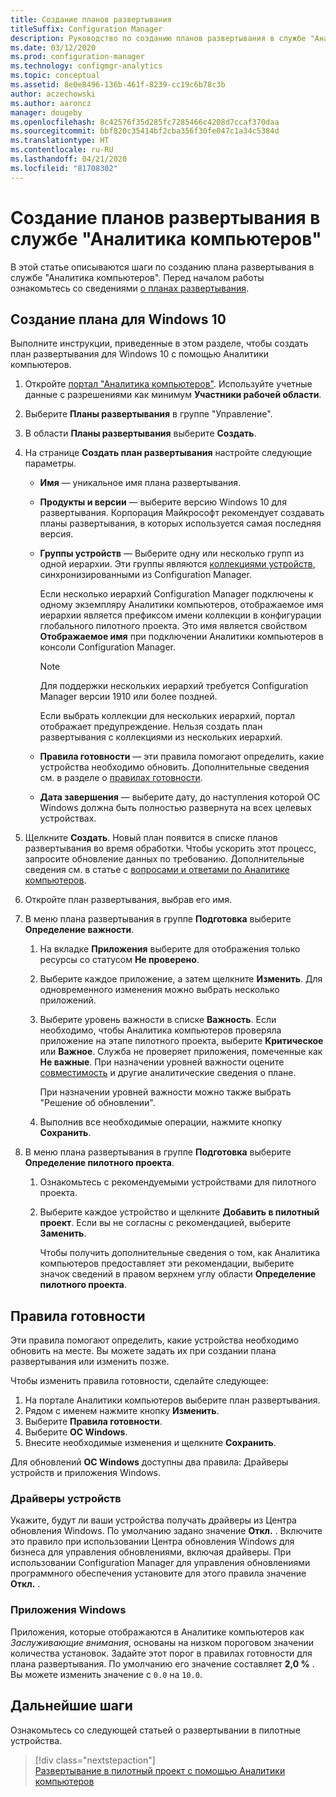 ```yaml
---
title: Создание планов развертывания
titleSuffix: Configuration Manager
description: Руководство по созданию планов развертывания в службе "Аналитика компьютеров".
ms.date: 03/12/2020
ms.prod: configuration-manager
ms.technology: configmgr-analytics
ms.topic: conceptual
ms.assetid: 8e0e8496-136b-461f-8239-cc19c6b78c3b
author: aczechowski
ms.author: aaroncz
manager: dougeby
ms.openlocfilehash: 8c42576f35d285fc7285466c4208d7ccaf370daa
ms.sourcegitcommit: bbf820c35414bf2cba356f30fe047c1a34c5384d
ms.translationtype: HT
ms.contentlocale: ru-RU
ms.lasthandoff: 04/21/2020
ms.locfileid: "81708302"
---
```

# <a name="how-to-create-deployment-plans-in-desktop-analytics"></a>Создание планов развертывания в службе "Аналитика компьютеров"

В этой статье описываются шаги по созданию плана развертывания в службе "Аналитика компьютеров". Перед началом работы ознакомьтесь со сведениями [о планах развертывания](about-deployment-plans.md).

## <a name="create-a-plan-for-windows-10"></a>Создание плана для Windows 10

Выполните инструкции, приведенные в этом разделе, чтобы создать план развертывания для Windows 10 с помощью Аналитики компьютеров.

1. Откройте [портал "Аналитика компьютеров"](https://aka.ms/desktopanalytics). Используйте учетные данные с разрешениями как минимум **Участники рабочей области**.  

2. Выберите **Планы развертывания** в группе "Управление".  

3. В области **Планы развертывания** выберите **Создать**.  

4. На странице **Создать план развертывания** настройте следующие параметры.  

    - **Имя** — уникальное имя плана развертывания.  

    - **Продукты и версии** — выберите версию Windows 10 для развертывания. Корпорация Майкрософт рекомендует создавать планы развертывания, в которых используется самая последняя версия.  

    - **Группы устройств** — Выберите одну или несколько групп из одной иерархии. Эти группы являются [коллекциями устройств](connect-configmgr.md#bkmk_Collections), синхронизированными из Configuration Manager.

        Если несколько иерархий Configuration Manager подключены к одному экземпляру Аналитики компьютеров, отображаемое имя иерархии является префиксом имени коллекции в конфигурации глобального пилотного проекта. Это имя является свойством **Отображаемое имя** при подключении Аналитики компьютеров в консоли Configuration Manager.<!-- 4814075 -->

        > [!NOTE]
        > Для поддержки нескольких иерархий требуется Configuration Manager версии 1910 или более поздней.
        >
        > Если выбрать коллекции для нескольких иерархий, портал отображает предупреждение. Нельзя создать план развертывания с коллекциями из нескольких иерархий.<!-- 4814075 -->

    - **Правила готовности** — эти правила помогают определить, какие устройства необходимо обновить. Дополнительные сведения см. в разделе о [правилах готовности](#readiness-rules).  

    - **Дата завершения** — выберите дату, до наступления которой ОС Windows должна быть полностью развернута на всех целевых устройствах.  

5. Щелкните **Создать**. Новый план появится в списке планов развертывания во время обработки. Чтобы ускорить этот процесс, запросите обновление данных по требованию. Дополнительные сведения см. в статье с [вопросами и ответами по Аналитике компьютеров](faq.md#can-i-reduce-the-amount-of-time-it-takes-for-data-to-refresh-in-my-desktop-analytics-portal).  

6. Откройте план развертывания, выбрав его имя.  

7. В меню плана развертывания в группе **Подготовка** выберите **Определение важности**.  

    1. На вкладке **Приложения** выберите для отображения только ресурсы со статусом **Не проверено**.  

    2. Выберите каждое приложение, а затем щелкните **Изменить**. Для одновременного изменения можно выбрать несколько приложений.  

    3. Выберите уровень важности в списке **Важность**. Если необходимо, чтобы Аналитика компьютеров проверяла приложение на этапе пилотного проекта, выберите **Критическое** или **Важное**. Служба не проверяет приложения, помеченные как **Не важные**. При назначении уровней важности оцените [совместимость](compat-assessment.md) и другие аналитические сведения о плане.  

        При назначении уровней важности можно также выбрать "Решение об обновлении".  

    4. Выполнив все необходимые операции, нажмите кнопку **Сохранить**.  

8. В меню плана развертывания в группе **Подготовка** выберите **Определение пилотного проекта**.  

    1. Ознакомьтесь с рекомендуемыми устройствами для пилотного проекта.  

    2. Выберите каждое устройство и щелкните **Добавить в пилотный проект**. Если вы не согласны с рекомендацией, выберите **Заменить**.  

        Чтобы получить дополнительные сведения о том, как Аналитика компьютеров предоставляет эти рекомендации, выберите значок сведений в правом верхнем углу области **Определение пилотного проекта**.

## <a name="readiness-rules"></a>Правила готовности

Эти правила помогают определить, какие устройства необходимо обновить на месте. Вы можете задать их при создании плана развертывания или изменить позже.

Чтобы изменить правила готовности, сделайте следующее:

1. На портале Аналитики компьютеров выберите план развертывания.
1. Рядом с именем нажмите кнопку **Изменить**.
1. Выберите **Правила готовности**.
1. Выберите **ОС Windows**.
1. Внесите необходимые изменения и щелкните **Сохранить**.

Для обновлений **ОС Windows** доступны два правила: Драйверы устройств и приложения Windows.

### <a name="device-drivers"></a>Драйверы устройств

Укажите, будут ли ваши устройства получать драйверы из Центра обновления Windows. По умолчанию задано значение **Откл.** . Включите это правило при использовании Центра обновления Windows для бизнеса для управления обновлениями, включая драйверы. При использовании Configuration Manager для управления обновлениями программного обеспечения установите для этого правила значение **Откл.** .

### <a name="windows-applications"></a>Приложения Windows

Приложения, которые отображаются в Аналитике компьютеров как *Заслуживающие внимания*, основаны на низком пороговом значении количества установок. Задайте этот порог в правилах готовности для плана развертывания. По умолчанию его значение составляет **2,0 %** . Вы можете изменить значение с `0.0` на `10.0`.


## <a name="next-steps"></a>Дальнейшие шаги

Ознакомьтесь со следующей статьей о развертывании в пилотные устройства.
> [!div class="nextstepaction"]  
> [Развертывание в пилотный проект с помощью Аналитики компьютеров](deploy-pilot.md)  
